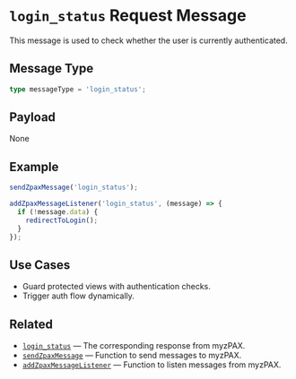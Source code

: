 # `login_status` Request Message

This message is used to check whether the user is currently authenticated.

## Message Type

```ts
type messageType = 'login_status';
```

## Payload

None

## Example

```ts
sendZpaxMessage('login_status');

addZpaxMessageListener('login_status', (message) => {
  if (!message.data) {
    redirectToLogin();
  }
});
```

## Use Cases

- Guard protected views with authentication checks.
- Trigger auth flow dynamically.

## Related

- [`login_status`](../response-message/login_status.md) — The corresponding response from myzPAX.
- [`sendZpaxMessage`](../sendZpaxMessage.md) — Function to send messages to myzPAX.
- [`addZpaxMessageListener`](../addZpaxMessageListener.md) — Function to listen messages from myzPAX.
